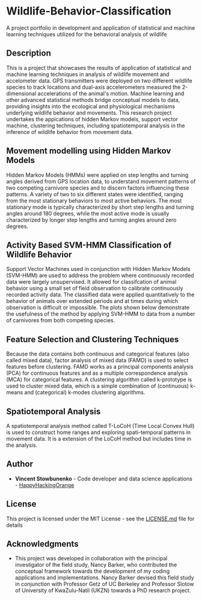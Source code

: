 # Wildlife-Behavior-Classification
A project portfolio in development and application of statistical and machine learning techniques utilized for the behavioral analysis of wildlife

## Description

This is a project that showcases the results of application of statistical and machine learning techniques in analysis of wildlife movement and accelometer data. GPS transmitters were deployed on two different wildlife species to track locations and dual-axis accelerometers measured the 2-dimensional accelerations of the animal's motion. Machine learning and other advanced statistical methods bridge conceptual models to data, providing insights into the ecological and physiological mechanisms underlying wildlife behavior and movements. This research project undertakes the appications of hidden Markov models, support vector machine, clustering techniques, including spatiotemporal analysis in the inference of wildlife behavior from movement data.

## Movement modelling using Hidden Markov Models

Hidden Markov Models (HMMs) were applied on step lengths and turning angles derived from GPS location data, to understand movement patterns of two competing carnivore species and to discern factors influencing these patterns. A variety of two to six different states were identified, ranging from the most stationary behaviors to most active behaviors. The most stationary mode is typically characterized by short step lengths and turning angles around 180 degrees, while the most active mode is usually characterized by longer step lengths and turning angles around zero degrees.

## Activity Based SVM-HMM Classification of Wildlife Behavior

Support Vector Machines used in conjunction with Hidden Markov Models (SVM-HMM) are used to address the problem where continuously recorded data were largely unsupervised.  It allowed for classifcation of animal behavior using a small set of field observation to calibrate continuously recorded activity data. The classified data were applied quantitatively to the behavior of animals over extended periods and at times during which observation is difficult or impossible.  The plots shown below demonstrate the usefulness of the method by applying SVM-HMM to data from a number of carnivores from both competing species.

## Feature Selection and Clustering Techniques

Because the data contains both continuous and categorical features (also called mixed data), factor analysis of mixed data (FAMD) is used to select features before clustering.  FAMD works as a principal components analysis (PCA) for continuous features and as a multiple correspondence analysis (MCA) for categorical features.  A clustering algorithm called k-prototype is used to cluster mixed data, which is a simple combination of (continuous) k-means and (categorical) k-modes clustering algorithms.

## Spatiotemporal Analysis

A spatiotemporal analysis method called T-LoCoH (Time Local Convex Hull) is used to construct home ranges and exploring spati-temporal patterns in movement data.  It is a extension of the LoCoH method but includes time in the analysis.

## Author

* **Vincent Stowbunenko** - Code developer and data science applications - [HappyHackingOrange](https://github.com/HappyHackingOrange)

## License

This project is licensed under the MIT License - see the [LICENSE.md](LICENSE.md) file for details

## Acknowledgments

* This project was developed in collaboration with the principal investigator of the field study, Nancy Barker, who contributed the conceptual framework towards the development of my coding applications and implementations. Nancy Barker devised this field study in conjunction with Professor Getz of UC Berkeley and Professor Slotow of University of KwaZulu-Natil (UKZN) towards a PhD research project.
